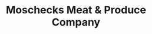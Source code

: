 ---
title: "Moschecks Meat & Produce Company"
url: /allen-park/moschecks-meat-und-produce-company/
shop: Lebensmittel
---